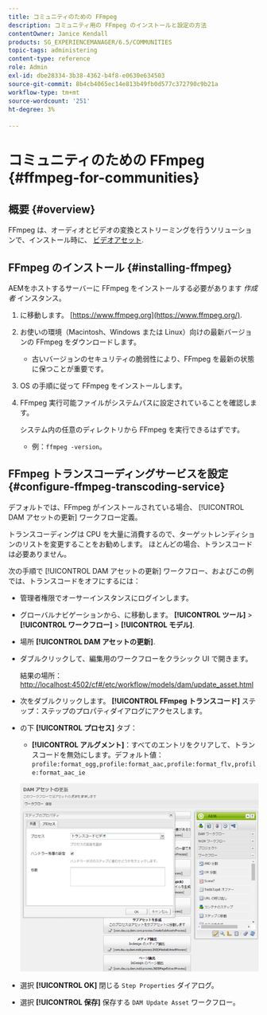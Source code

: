 ```yaml
---
title: コミュニティのための FFmpeg
description: コミュニティ用の FFmpeg のインストールと設定の方法
contentOwner: Janice Kendall
products: SG_EXPERIENCEMANAGER/6.5/COMMUNITIES
topic-tags: administering
content-type: reference
role: Admin
exl-id: dbe28334-3b38-4362-b4f8-e0630e634503
source-git-commit: 8b4cb4065ec14e813b49fb0d577c372790c9b21a
workflow-type: tm+mt
source-wordcount: '251'
ht-degree: 3%

---
```


# コミュニティのための FFmpeg {#ffmpeg-for-communities}

## 概要 {#overview}

FFmpeg は、オーディオとビデオの変換とストリーミングを行うソリューションで、インストール時に、 [ビデオアセット](../../help/sites-authoring/default-components-foundation.md#video).

## FFmpeg のインストール {#installing-ffmpeg}

AEMをホストするサーバーに FFmpeg をインストールする必要があります *作成者* インスタンス。

1. に移動します。 [https://www.ffmpeg.org](https://www.ffmpeg.org/).
1. お使いの環境（Macintosh、Windows または Linux）向けの最新バージョンの FFmpeg をダウンロードします。

   * 古いバージョンのセキュリティの脆弱性により、FFmpeg を最新の状態に保つことが重要です。

1. OS の手順に従って FFmpeg をインストールします。

1. FFmpeg 実行可能ファイルがシステムパスに設定されていることを確認します。

   システム内の任意のディレクトリから FFmpeg を実行できるはずです。

   * 例：`ffmpeg -version`。

## FFmpeg トランスコーディングサービスを設定 {#configure-ffmpeg-transcoding-service}

デフォルトでは、FFmpeg がインストールされている場合、 [!UICONTROL DAM アセットの更新] ワークフロー定義。

トランスコーディングは CPU を大量に消費するので、ターゲットレンディションのリストを変更することをお勧めします。 ほとんどの場合、トランスコードは必要ありません。

次の手順で [!UICONTROL DAM アセットの更新] ワークフロー、およびこの例では、トランスコードをオフにするには：

* 管理者権限でオーサーインスタンスにログインします。
* グローバルナビゲーションから、に移動します。 **[!UICONTROL ツール]** > **[!UICONTROL ワークフロー]** > **[!UICONTROL モデル]**.
* 場所 **[!UICONTROL DAM アセットの更新]**.
* ダブルクリックして、編集用のワークフローをクラシック UI で開きます。

  結果の場所： [http://localhost:4502/cf#/etc/workflow/models/dam/update_asset.html](http://localhost:4502/cf#/etc/workflow/models/dam/update_asset.html)

* 次をダブルクリックします。 **[!UICONTROL FFmpeg トランスコード]** ステップ：ステップのプロパティダイアログにアクセスします。
* の下 **[!UICONTROL プロセス]** タブ：

   * **[!UICONTROL アルグメント]**：すべてのエントリをクリアして、トランスコードを無効にします。デフォルト値： `profile:format_ogg,profile:format_aac,profile:format_flv,profile:format_aac_ie`

  ![configure-ffmpeg](assets/configure-ffmpeg.png)

* 選択 **[!UICONTROL OK]** 閉じる `Step Properties` ダイアログ。

* 選択 **[!UICONTROL 保存]** 保存する `DAM Update Asset` ワークフロー。
